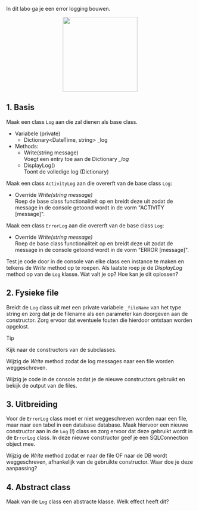 In dit labo ga je een error logging bouwen.

<p align="center">
    <img src="media/error.png" width="200px" />
</p>

## 1. Basis

Maak een class `Log` aan die zal dienen als base class.
- Variabele (private)
    - Dictionary<DateTime, string> _log
- Methods:
    - Write(string message)<br>Voegt een entry toe aan de Dictionary *_log*
    - DisplayLog()<br>Toont de volledige log (Dictionary)

Maak een class `ActivityLog` aan die overerft van de base class `Log`:
- Override *Write(string message)*<br>Roep de base class functionaliteit op en breidt deze uit zodat de message in de console getoond wordt in de vorm "ACTIVITY [message]".

Maak een class `ErrorLog` aan die overerft van de base class `Log`:
- Override *Write(string message)*<br>Roep de base class functionaliteit op en breidt deze uit zodat de message in de console getoond wordt in de vorm "ERROR [message]".

Test je code door in de console van elke class een instance te maken en telkens de *Write* method op te roepen. Als laatste roep je de *DisplayLog* method op van de `Log` klasse. Wat valt je op? Hoe kan je dit oplossen?

## 2. Fysieke file

Breidt de `Log` class uit met een private variabele `_fileName` van het type string en zorg dat je de filename als een parameter kan doorgeven aan de constructor. Zorg ervoor dat eventuele fouten die hierdoor ontstaan worden opgelost.
> [!TIP] 
> Kijk naar de constructors van de subclasses.

Wijzig de *Write* method zodat de log messages naar een file worden weggeschreven.

Wijzig je code in de console zodat je de nieuwe constructors gebruikt en bekijk de output van de files.

## 3. Uitbreiding

Voor de `ErrorLog` class moet er niet weggeschreven worden naar een file, maar naar een tabel in een database database. Maak hiervoor een nieuwe constructor aan in de `Log` (!) class en zorg ervoor dat deze gebruikt wordt in de `ErrorLog` class. In deze nieuwe constructor geef je een SQLConnection object mee.

Wijzig de *Write* method zodat er naar de file OF naar de DB wordt weggeschreven, afhankelijk van de gebruikte constructor. Waar doe je deze aanpassing?

## 4. Abstract class

Maak van de `Log` class een abstracte klasse. Welk effect heeft dit?

